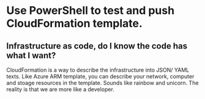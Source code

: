 # Use PowerShell to test and push CloudFormation template.
## Infrastructure as code, do I know the code has what I want?
CloudFormation is a way to describe the infrastructure into JSON/ YAML texts. Like Azure ARM template, you can describe your network, computer and stoage resources in the template. Sounds like rainbow and unicorn. The reality is that we are more like a developer.